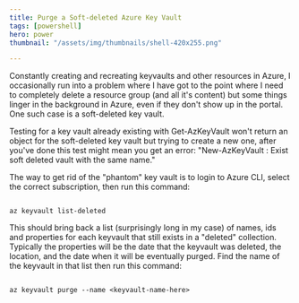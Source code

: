 ```yaml
---
title: Purge a Soft-deleted Azure Key Vault
tags: [powershell]
hero: power
thumbnail: "/assets/img/thumbnails/shell-420x255.png"

---
```


Constantly creating and recreating keyvaults and other resources in Azure, I occasionally run into a problem where I have got to the point where I need to completely delete a resource group (and
all it's content) but some things linger in the background in Azure, even if they don't show up in the portal. One such case is a soft-deleted key vault.

Testing for a key vault already existing with Get-AzKeyVault won't return an object for the soft-deleted key vault but trying to create a new one, after you've done this test might mean you get
an error: "New-AzKeyVault : Exist soft deleted vault with the same name."

The way to get rid of the "phantom" key vault is to login to Azure CLI, select the correct subscription, then run this command:

```shell

az keyvault list-deleted

```

This should bring back a list (surprisingly long in my case) of names, ids and properties for each keyvault that still exists in a "deleted" collection. Typically the properties will be the date
that the keyvault was deleted, the location, and the date when it will be eventually purged. Find the name of the keyvault in that list
then run this command:

```shell

az keyvault purge --name <keyvault-name-here>

```
